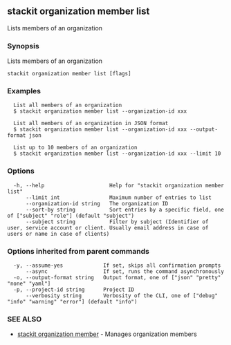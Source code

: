 ## stackit organization member list

Lists members of an organization

### Synopsis

Lists members of an organization

```
stackit organization member list [flags]
```

### Examples

```
  List all members of an organization
  $ stackit organization member list --organization-id xxx

  List all members of an organization in JSON format
  $ stackit organization member list --organization-id xxx --output-format json

  List up to 10 members of an organization
  $ stackit organization member list --organization-id xxx --limit 10
```

### Options

```
  -h, --help                     Help for "stackit organization member list"
      --limit int                Maximum number of entries to list
      --organization-id string   The organization ID
      --sort-by string           Sort entries by a specific field, one of ["subject" "role"] (default "subject")
      --subject string           Filter by subject (Identifier of user, service account or client. Usually email address in case of users or name in case of clients)
```

### Options inherited from parent commands

```
  -y, --assume-yes             If set, skips all confirmation prompts
      --async                  If set, runs the command asynchronously
  -o, --output-format string   Output format, one of ["json" "pretty" "none" "yaml"]
  -p, --project-id string      Project ID
      --verbosity string       Verbosity of the CLI, one of ["debug" "info" "warning" "error"] (default "info")
```

### SEE ALSO

* [stackit organization member](./stackit_organization_member.md)	 - Manages organization members

